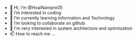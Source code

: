 - 👋 Hi, I’m @HoaiNampro05
- 👀 I’m interested in coding
- 🌱 I’m currently learning Information and Technology
- 💞️ I’m looking to collaborate on github
- 💞️ I'm very interested in system architecture and optimization
- 📫 How to reach me ...

<!---
HoaiNampro05/HoaiNampro05 is a ✨ special ✨ repository because its `README.md` (this file) appears on your GitHub profile.
You can click the Preview link to take a look at your changes.
--->
